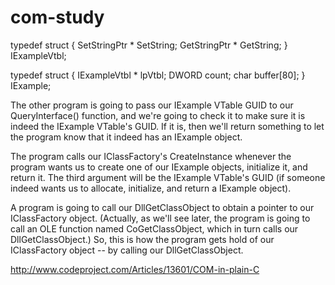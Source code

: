 # com-study


typedef struct {
  SetStringPtr * SetString;
  GetStringPtr * GetString;
} IExampleVtbl;

typedef struct {
  IExampleVtbl * lpVtbl;
  DWORD          count;
  char           buffer[80];
} IExample;


The other program is going to pass our IExample VTable GUID to our
QueryInterface() function, and we're going to check it to make sure it
is indeed the IExample VTable's GUID. If it is, then we'll return
something to let the program know that it indeed has an IExample
object.

The program calls our IClassFactory's CreateInstance whenever the
program wants us to create one of our IExample objects, initialize it,
and return it. The third argument will be the IExample VTable's GUID
(if someone indeed wants us to allocate, initialize, and return a
IExample object).

A program is going to call our DllGetClassObject to obtain a pointer
to our IClassFactory object. (Actually, as we'll see later, the
program is going to call an OLE function named CoGetClassObject, which
in turn calls our DllGetClassObject.) So, this is how the program gets
hold of our IClassFactory object -- by calling our DllGetClassObject.

http://www.codeproject.com/Articles/13601/COM-in-plain-C

